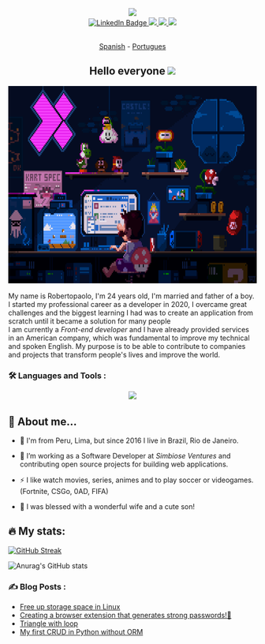 <div id="header" align="center">
  <img src="https://media.giphy.com/media/M9gbBd9nbDrOTu1Mqx/giphy.gif" width="100"/>
  <div id="badges">
   <a href="https://linkedin.com/in/ramirezmz">
      <img src="https://img.shields.io/badge/LinkedIn-blue?style=for-the-badge&logo=linkedin&logoColor=white" alt="LinkedIn Badge"/>
   </a>
   <a href="https://www.instagram.com/robertopramirez/" target="blank">
      <img src="https://img.shields.io/badge/instagram-purple?style=for-the-badge&logo=instagram&logoColor=yellow" />
   </a>
   <a href="https://dev.to/ramirezmz" target="blank">
      <img src="https://img.shields.io/badge/dev.to-black?style=for-the-badge&logo=dev.to&logoColor=white"/>
   </a>
   <a>
      <img src="https://img.shields.io/badge/discord-lightgrey?style=for-the-badge&logo=discord&logoColor=white"/>
   </a>
</div>
<img src="https://komarev.com/ghpvc/?username=ramirezmz&style=flat-square&color=blue" alt=""/>

[Spanish](./README-sp.md) -
[Portugues](./README-pt.md)

<h2> Hello everyone <img src="https://media.giphy.com/media/hvRJCLFzcasrR4ia7z/giphy.gif" width="25px"></h2>
</div>
<div align="center">
  <img src="./assets/mario-lofi.gif" width="700" height="400"/>
</div>

My name is Robertopaolo, I'm 24 years old, I'm married and father of a boy. <br />
I started my professional career as a developer in 2020, I overcame great challenges and the biggest learning I had was to create an application from scratch until it became a solution for many people <br />
I am currently a _Front-end developer_ and I have already provided services in an American company, which was fundamental to improve my technical and spoken English.
My purpose is to be able to contribute to companies and projects that transform people's lives and improve the world.

### :hammer_and_wrench: Languages and Tools :

<p align="center">
  <a href="https://skillicons.dev">
    <img src="https://skillicons.dev/icons?i=js,html,css,python,typescript,react,vue,mysql,git,jest,vite,sass,nodejs,nextjs,materialui,md,linux,jenkins,gcp,figma,emotion,docker,bash" />
  </a>
</p>

## :speak_no_evil: About me...

- :deciduous_tree: I'm from Peru, Lima, but since 2016 I live in Brazil, Rio de Janeiro.

- :telescope: I’m working as a Software Developer at _Simbiose Ventures_ and contributing open source projects for building web applications.

- :zap: I like watch movies, series, animes and to play soccer or videogames. (Fortnite, CSGo, 0AD, FIFA)

- :baby: I was blessed with a wonderful wife and a cute son!

## :fire: My stats:

[![GitHub Streak](https://github-readme-streak-stats.herokuapp.com/?user=ramirezmz&layout=compact&theme=dracula)](https://git.io/streak-stats)

![Anurag's GitHub stats](https://github-readme-stats.vercel.app/api?username=ramirezmz&count_private=true&layout=compact&theme=dracula)


### :writing_hand: Blog Posts :

<!-- BLOG-POST-LIST:START -->
- [Free up storage space in Linux](https://dev.to/ramirezmz/free-up-storage-space-in-linux-2bne)
- [Creating a browser extension that generates strong passwords!💪](https://dev.to/ramirezmz/creating-a-browser-extension-that-generates-strong-passwords-59je)
- [Triangle with loop](https://dev.to/ramirezmz/triangle-with-loop-5b13)
- [My first CRUD in Python without ORM](https://dev.to/ramirezmz/my-first-crud-in-python-1f5n)
<!-- BLOG-POST-LIST:END -->
